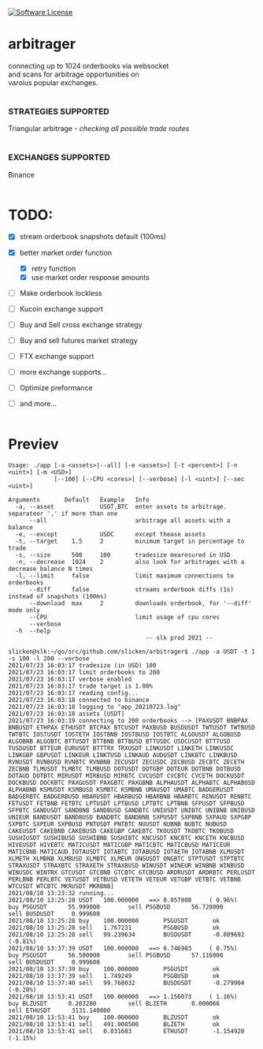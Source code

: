 [![Software License](https://img.shields.io/badge/license-MIT-brightgreen.svg?style=flat-square)](/LICENSE.md)


# arbitrager

connecting up to 1024 orderbooks via websocket<br>
and scans for arbitrage opportunities on<br>
varoius popular exchanges.
<br><br>

### STRATEGIES SUPPORTED

Triangular arbitrage - *checking all possible trade routes*
<br><br>

### EXCHANGES SUPPORTED

Binance
<br><br>


# TODO:
- [x] stream orderbook snapshots default (100ms)
- [x] better market order function
  - [x] retry function
  - [x] use market order response amounts
- [ ] Make orderbook lockless
- [ ] Kucoin exchange support
- [ ] Buy and Sell cross exchange strategy
- [ ] Buy and sell futures market strategy
- [ ] FTX exchange support
- [ ] more exchange supports...
- [ ] Optimize preformance
- [ ] and more...
<br><br>


# Previev
```
Usage: ./app [-a <assets>|--all] [-e <assets>] [-t <percent>] [-n <uint>] [-m <USD>]
             [--100] [--CPU <cores>] [--verbose] [-l <uint>] [--sec <uint>]

Arguments       Default   Example   Info
  -a, --asset             USDT,BTC  enter assets to arbitrage. separateor ',' if more than one
      --all                         arbitrage all assets with a balance
  -e, --except            USDC      except thease assets
  -t, --target    1.5     2         minimum target in percentage to trade
  -s, --size      500     100       tradesize mearesured in USD
  -n, --decrease  1024    2         also look for arbitrages with a decrease balance N times
  -l, --limit     false             limit maximum connections to orderbooks
      --diff      false             streams orderbook diffs (1s) instead of snapshots (100ms)
      --download  max     2         downloads orderbook, for '--diff' mode only
      --CPU                         limit usage of cpu cores
      --verbose
  -h  --help
                                       -- slk prod 2021 --

slicken@slk:~/go/src/github.com/slicken/arbitrager$ ./app -a USDT -t 1 -s 100 -l 200 --verbose
2021/07/23 16:03:17 tradesize (in USD) 100
2021/07/23 16:03:17 limit orderbooks to 200
2021/07/23 16:03:17 verbose enabled
2021/07/23 16:03:17 trade target is 1.00%
2021/07/23 16:03:17 reading config...
2021/07/23 16:03:18 connected to binance
2021/07/23 16:03:18 logging to "app_20210723.log"
2021/07/23 16:03:18 assets [USDT]
2021/07/23 16:03:19 connecting to 200 orderbooks --> [PAXUSDT BNBPAX BNBUSDT ETHPAX ETHUSDT BTCPAX BTCUSDT PAXBUSD BUSDUSDT TWTUSDT TWTBUSD TWTBTC IOSTUSDT IOSTETH IOSTBNB IOSTBUSD IOSTBTC ALGOUSDT ALGOBUSD ALGOBNB ALGOBTC BTTUSDT BTTBNB BTTBUSD BTTUSDC USDCUSDT BTTTUSD TUSDUSDT BTTEUR EURUSDT BTTTRX TRXUSDT LINKUSDT LINKETH LINKUSDC LINKGBP GBPUSDT LINKEUR LINKTUSD LINKAUD AUDUSDT LINKBTC LINKBUSD RVNUSDT RVNBUSD RVNBTC RVNBNB ZECUSDT ZECUSDC ZECBUSD ZECBTC ZECETH ZECBNB TLMUSDT TLMBTC TLMBUSD DOTUSDT DOTGBP DOTEUR DOTBNB DOTBUSD DOTAUD DOTBTC MIRUSDT MIRBUSD MIRBTC CVCUSDT CVCBTC CVCETH DOCKUSDT DOCKBUSD DOCKBTC PAXGUSDT PAXGBTC PAXGBNB ALPHAUSDT ALPHABTC ALPHABUSD ALPHABNB KSMUSDT KSMBUSD KSMBTC KSMBNB UMAUSDT UMABTC BADGERUSDT BADGERBTC BADGERBUSD HBARUSDT HBARBUSD HBARBNB HBARBTC RENUSDT RENBTC FETUSDT FETBNB FETBTC LPTUSDT LPTBUSD LPTBTC LPTBNB SFPUSDT SFPBUSD SFPBTC SANDUSDT SANDBNB SANDBUSD SANDBTC UNIUSDT UNIBTC UNIBNB UNIBUSD UNIEUR BANDUSDT BANDBUSD BANDBTC BANDBNB SXPUSDT SXPBNB SXPAUD SXPGBP SXPBTC SXPEUR SXPBUSD PNTUSDT PNTBTC NUUSDT NUBNB NUBTC NUBUSD CAKEUSDT CAKEBNB CAKEBUSD CAKEGBP CAKEBTC TKOUSDT TKOBTC TKOBUSD SUSHIUSDT SUSHIBUSD SUSHIBNB SUSHIBTC KNCUSDT KNCBTC KNCETH KNCBUSD HIVEUSDT HIVEBTC MATICUSDT MATICGBP MATICBTC MATICBUSD MATICEUR MATICBNB MATICAUD IOTAUSDT IOTABTC IOTABUSD IOTAETH IOTABNB XLMUSDT XLMETH XLMBNB XLMBUSD XLMBTC XLMEUR ONGUSDT ONGBTC STPTUSDT STPTBTC STRAXUSDT STRAXBTC STRAXETH STRAXBUSD WINUSDT WINEUR WINBNB WINBUSD WINUSDC WINTRX GTCUSDT GTCBNB GTCBTC GTCBUSD ARDRUSDT ARDRBTC PERLUSDT PERLBNB PERLBTC VETUSDT VETBUSD VETETH VETEUR VETGBP VETBTC VETBNB WTCUSDT WTCBTC MKRUSDT MKRBNB]
2021/08/10 13:23:32 running...
2021/08/10 13:25:28 USDT   100.000000   ==> 0.957808     ( 0.96%)      buy PSGUSDT      55.999000        sell PSGBUSD      56.728000        sell BUSDUSDT     0.999600    
2021/08/10 13:25:28 buy    100.000000       PSGUSDT       ok
2021/08/10 13:25:28 sell   1.767231         PSGBUSD       ok
2021/08/10 13:25:28 sell   99.239634        BUSDUSDT      -0.809692 (-0.81%)
2021/08/10 13:37:39 USDT   100.000000   ==> 0.746983     ( 0.75%)      buy PSGUSDT      56.500000        sell PSGBUSD      57.116000        sell BUSDUSDT     0.999600    
2021/08/10 13:37:39 buy    100.000000       PSGUSDT       ok
2021/08/10 13:37:39 sell   1.749249         PSGBUSD       ok
2021/08/10 13:37:40 sell   99.768032        BUSDUSDT      -0.279904 (-0.28%)
2021/08/10 13:53:41 USDT   100.000000   ==> 1.156073     ( 1.16%)      buy BLZUSDT      0.203280         sell BLZETH       0.000066         sell ETHUSDT      3131.140000 
2021/08/10 13:53:41 buy    100.000000       BLZUSDT       ok
2021/08/10 13:53:41 sell   491.008500       BLZETH        ok
2021/08/10 13:53:41 sell   0.031603         ETHUSDT       -1.154920 (-1.15%)
```

